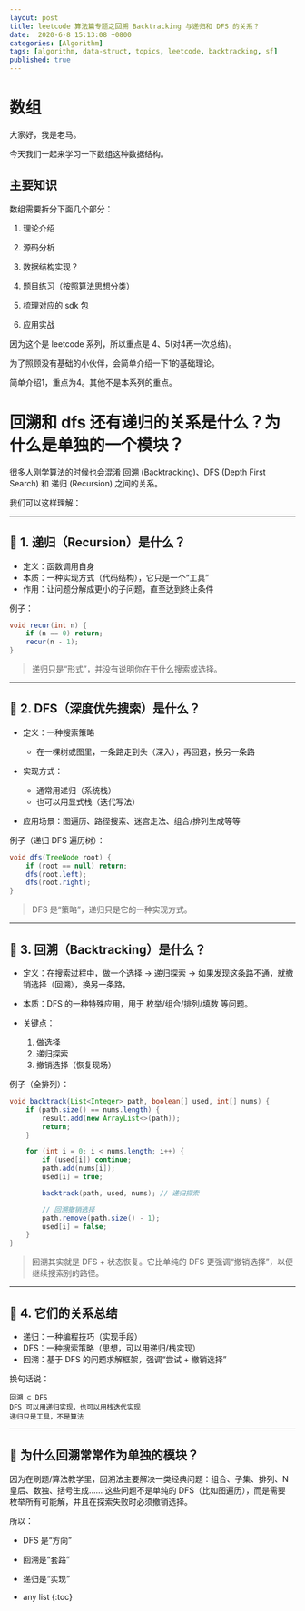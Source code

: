 ```yaml
---
layout: post
title: leetcode 算法篇专题之回溯 Backtracking 与递归和 DFS 的关系？
date:  2020-6-8 15:13:08 +0800
categories: [Algorithm]
tags: [algorithm, data-struct, topics, leetcode, backtracking, sf]
published: true
---
```



# 数组

大家好，我是老马。

今天我们一起来学习一下数组这种数据结构。

## 主要知识

数组需要拆分下面几个部分：

1. 理论介绍

2. 源码分析

3. 数据结构实现？

4. 题目练习（按照算法思想分类）

5. 梳理对应的 sdk 包

6. 应用实战

因为这个是 leetcode 系列，所以重点是 4、5(对4再一次总结)。

为了照顾没有基础的小伙伴，会简单介绍一下1的基础理论。

简单介绍1，重点为4。其他不是本系列的重点。

# 回溯和 dfs 还有递归的关系是什么？为什么是单独的一个模块？

很多人刚学算法的时候也会混淆 回溯 (Backtracking)、DFS (Depth First Search) 和 递归 (Recursion) 之间的关系。

我们可以这样理解：

---

## 🔹 1. 递归（Recursion）是什么？

* 定义：函数调用自身
* 本质：一种实现方式（代码结构），它只是一个“工具”
* 作用：让问题分解成更小的子问题，直至达到终止条件

例子：

```java
void recur(int n) {
    if (n == 0) return;
    recur(n - 1);
}
```

> 递归只是“形式”，并没有说明你在干什么搜索或选择。

---

## 🔹 2. DFS（深度优先搜索）是什么？

* 定义：一种搜索策略

  * 在一棵树或图里，一条路走到头（深入），再回退，换另一条路
* 实现方式：

  * 通常用递归（系统栈）
  * 也可以用显式栈（迭代写法）
* 应用场景：图遍历、路径搜索、迷宫走法、组合/排列生成等等

例子（递归 DFS 遍历树）：

```java
void dfs(TreeNode root) {
    if (root == null) return;
    dfs(root.left);
    dfs(root.right);
}
```

> DFS 是“策略”，递归只是它的一种实现方式。

---

## 🔹 3. 回溯（Backtracking）是什么？

* 定义：在搜索过程中，做一个选择 → 递归探索 → 如果发现这条路不通，就撤销选择（回溯），换另一条路。
* 本质：DFS 的一种特殊应用，用于 枚举/组合/排列/填数 等问题。
* 关键点：

  1. 做选择
  2. 递归探索
  3. 撤销选择（恢复现场）

例子（全排列）：

```java
void backtrack(List<Integer> path, boolean[] used, int[] nums) {
    if (path.size() == nums.length) {
        result.add(new ArrayList<>(path));
        return;
    }

    for (int i = 0; i < nums.length; i++) {
        if (used[i]) continue;
        path.add(nums[i]);
        used[i] = true;

        backtrack(path, used, nums); // 递归探索

        // 回溯撤销选择
        path.remove(path.size() - 1);
        used[i] = false;
    }
}
```

> 回溯其实就是 DFS + 状态恢复。它比单纯的 DFS 更强调“撤销选择”，以便继续搜索别的路径。

---

## 🔹 4. 它们的关系总结

* 递归：一种编程技巧（实现手段）
* DFS：一种搜索策略（思想，可以用递归/栈实现）
* 回溯：基于 DFS 的问题求解框架，强调“尝试 + 撤销选择”

换句话说：

```
回溯 ⊂ DFS
DFS 可以用递归实现，也可以用栈迭代实现
递归只是工具，不是算法
```

---

## 📌 为什么回溯常常作为单独的模块？

因为在刷题/算法教学里，回溯法主要解决一类经典问题：组合、子集、排列、N 皇后、数独、括号生成……
这些问题不是单纯的 DFS（比如图遍历），而是需要 枚举所有可能解，并且在探索失败时必须撤销选择。

所以：

* DFS 是“方向”
* 回溯是“套路”
* 递归是“实现”


* any list
{:toc}